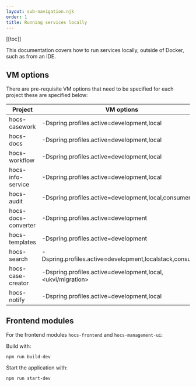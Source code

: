 ```yaml
---
layout: sub-navigation.njk
order: 1
title: Running services locally
---
```


[[toc]]

This documentation covers how to run services locally, outside of Docker, such as from an IDE.

## VM options
There are pre-requisite VM options that need to be specified for each project these are specified below:

| Project             | VM options                                                  |
|---------------------|-------------------------------------------------------------|
| hocs-casework       | -Dspring.profiles.active=development,local                  |
| hocs-docs           | -Dspring.profiles.active=development,local                  |
| hocs-workflow       | -Dspring.profiles.active=development,local                  |
| hocs-info-service   | -Dspring.profiles.active=development,local                  |
| hocs-audit          | -Dspring.profiles.active=development,local,consumer         |
| hocs-docs-converter | -Dspring.profiles.active=development                        |
| hocs-templates      | -Dspring.profiles.active=development                        |
| hocs-search         | -Dspring.profiles.active=development,localstack,consumer    |
| hocs-case-creator   | -Dspring.profiles.active=development,local,<ukvi/migration> |
| hocs-notify         | -Dspring.profiles.active=development,local                  |

## Frontend modules
For the frontend modules `hocs-frontend` and `hocs-management-ui`:

Build with:
``` 
npm run build-dev
```

Start the application with:
``` 
npm run start-dev
```
